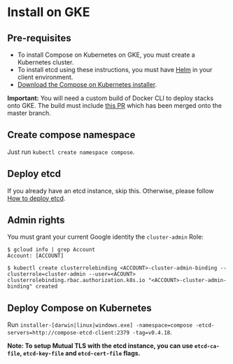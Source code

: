 # Install on GKE

## Pre-requisites
- To install Compose on Kubernetes on GKE, you must create a Kubernetes cluster.
- To install etcd using these instructions, you must have [Helm](https://helm.sh) in your client environment.
- [Download the Compose on Kubernetes installer](https://github.com/docker/compose-on-kubernetes/releases).

**Important:** You will need a custom build of Docker CLI to deploy stacks onto GKE. The build must include [this PR](https://github.com/docker/cli/pull/1583) which has been merged onto the master branch.

## Create compose namespace

Just run `kubectl create namespace compose`.

## Deploy etcd

If you already have an etcd instance, skip this.
Otherwise, please follow [How to deploy etcd](./deploy-etcd.md).

## Admin rights

You must grant your current Google identity the `cluster-admin` Role:

```console
$ gcloud info | grep Account
Account: [ACCOUNT]

$ kubectl create clusterrolebinding <ACCOUNT>-cluster-admin-binding --clusterrole=cluster-admin --user=<ACOUNT>
clusterrolebinding.rbac.authorization.k8s.io "<ACCOUNT>-cluster-admin-binding" created
```

## Deploy Compose on Kubernetes

Run `installer-[darwin|linux|windows.exe] -namespace=compose -etcd-servers=http://compose-etcd-client:2379 -tag=v0.4.18`.

**Note: To setup Mutual TLS with the etcd instance, you can use `etcd-ca-file`, `etcd-key-file` and `etcd-cert-file` flags.**
